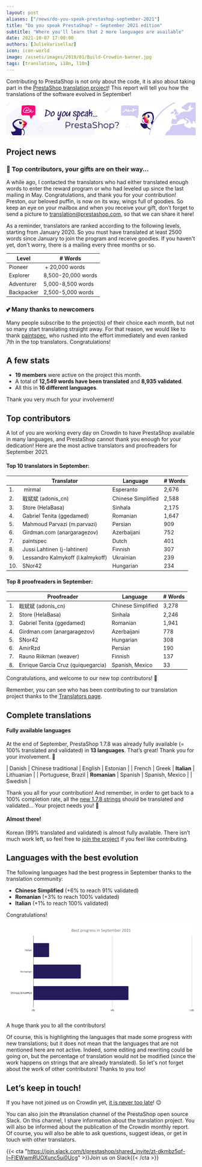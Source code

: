 ```yaml
---
layout: post
aliases: ["/news/do-you-speak-prestashop-september-2021"]
title: "Do you speak PrestaShop? – September 2021 edition"
subtitle: "Where you'll learn that 2 more languages are available"
date: 2021-10-07 17:00:00
authors: [JulieVarisellaz]
icon: icon-world
image: /assets/images/2019/01/Build-Crowdin-banner.jpg
tags: [translation, i18n, l10n]
---
```


Contributing to PrestaShop is not only about the code, it is also about taking part in the [PrestaShop translation project](https://crowdin.com/project/prestashop-official)! This report will tell you how the translations of the software evolved in September!

![Crowdin Monthly banner](/assets/images/2019/01/Build-Crowdin-banner.jpg)

## Project news

### 🎁 Top contributors, your gifts are on their way…

A while ago, I contacted the translators who had either translated enough words to enter the reward program or who had leveled up since the last mailing in May. Congratulations, and thank you for your contribution! Preston, our beloved puffin, is now on its way, wings full of goodies. So keep an eye on your mailbox and when you receive your gift, don’t forget to send a picture to translation@prestashop.com, so that we can share it here!

As a reminder, translators are ranked according to the following levels, starting from January 2020. So you must have translated at least 2500 words since January to join the program and receive goodies. If you haven't yet, don't worry, there is a mailing every three months or so.

| Level | # Words
|---------- | -------- 
| Pioneer |‫‬ + 20,000 words
| Explorer | 8,500-20,000 words
| Adventurer | 5,000-8,500 words
| Backpacker | 2,500-5,000 words


### 💕 Many thanks to newcomers

Many people subscribe to the project(s) of their choice each month, but not so many start translating straight away. For that reason, we would like to thank [paintspec](https://crowdin.com/profile/paintspec), who rushed into the effort immediately and even ranked 7th in the top translators. Congratulations!

## A few stats
 
* **19 members** were active on the project this month.
* A total of **12,549 words have been translated** and **8,935 validated**.
* All this in **16 different languages**.
 
Thank you very much for your involvement!

## Top contributors
 
A lot of you are working every day on Crowdin to have PrestaShop available in many languages, and PrestaShop cannot thank you enough for your dedication! Here are the most active translators and proofreaders for September 2021.
 
#### Top 10 translators in September:
 
| |Translator | Language | # Words
|-|---------- | -------- | ----------------
| 1. |‫‬ mirmal | Esperanto | 2,676
| 2. | 戢斌斌 (adonis_cn) | Chinese Simplified | 2,588
| 3. | Store (HelaBasa) | Sinhala | 2,175
| 4. | Gabriel Tenita (ggedamed) | Romanian | 1,647
| 5. | Mahmoud Parvazi (m.parvazi) | Persian | 909
| 6. | Girdman.com (anargaragezov) | Azerbaijani | 752
| 7. | paintspec | Dutch | 401
| 8. | Jussi Lahtinen (j-lahtinen) | Finnish | 307
| 9. | Lessandro Kalmykoff (l.kalmykoff) | Ukrainian | 239
| 10. | SNor42 | Hungarian | 234
 
#### Top 8 proofreaders in September:
 
| | Proofreader | Language | # Words
|-| ---------- | -------- | ----------------
| 1. | 戢斌斌 (adonis_cn) | Chinese Simplified | 3,278
| 2. | Store (HelaBasa) | Sinhala | 2,246
| 3. | Gabriel Tenita (ggedamed) | Romanian | 1,941
| 4. | Girdman.com (anargaragezov) | Azerbaijani | 778
| 5. | SNor42 | Hungarian | 308
| 6. | AmirRzd | Persian | 190
| 7. | Rauno Riikman (weaver) | Finnish | 137
| 8. | Enrique García Cruz (quiquegarcia) |Spanish, Mexico | 33


Congratulations, and welcome to our new top contributors! :clap:
 
Remember, you can see who has been contributing to our translation project thanks to the [Translators page](https://translators.prestashop.com/).
 
## Complete translations
 
#### Fully available languages
 
At the end of September, PrestaShop 1.7.8 was already fully available (= 100% translated and validated) in **13 languages**. That’s great! Thank you for your involvement. :tada:
 
| Danish | Chinese traditional | English | Estonian |
| French | Greek | **Italian** | Lithuanian |
| Portuguese, Brazil | **Romanian** | Spanish | Spanish, Mexico |
| Swedish |


Thank you all for your contribution! And remember, in order to get back to a 100% completion rate, all the [new 1.7.8 strings](https://build.prestashop.com/news/prestashop-178-translations/) should be translated and validated... Your project needs you! :muscle: 

#### Almost there!

Korean (99% translated and validated) is almost fully available. There isn’t much work left, so feel free to [join the project](https://crowdin.com/project/prestashop-official) if you feel like contributing.

## Languages with the best evolution

The following languages had the best progress in September thanks to the translation community:
 
* **Chinese Simplified** (+6% to reach 91% validated) 
* **Romanian** (+3% to reach 100% validated)
* **Italian** (+1% to reach 100% validated)

Congratulations! 
 
![Best translation progress in September 2021](/assets/images/2021/10/build-crowdin-progress-sept21.png)

A huge thank you to all the contributors!
 
Of course, this is highlighting the languages that made some progress with new translations; but it does not mean that the languages that are not mentioned here are not active. Indeed, some editing and rewriting could be going on, but the percentage of translation would not be modified (since the work happens on strings that are already translated). So let's not forget about the work of other contributors! Thanks to you too!

## Let’s keep in touch!

If you have not joined us on Crowdin yet, [it is never too late](https://crowdin.com/project/prestashop-official)! :wink:

You can also join the #translation channel of the PrestaShop open source Slack. On this channel, I share information about the translation project. You will also be informed about the publication of the Crowdin monthly report. Of course, you will also be able to ask questions, suggest ideas, or get in touch with other translators.

{{< cta "https://join.slack.com/t/prestashop/shared_invite/zt-dkmbz5qf-I~FlEWwmRUOXunc5ui0Ucg" >}}Join us on Slack{{< /cta >}}

